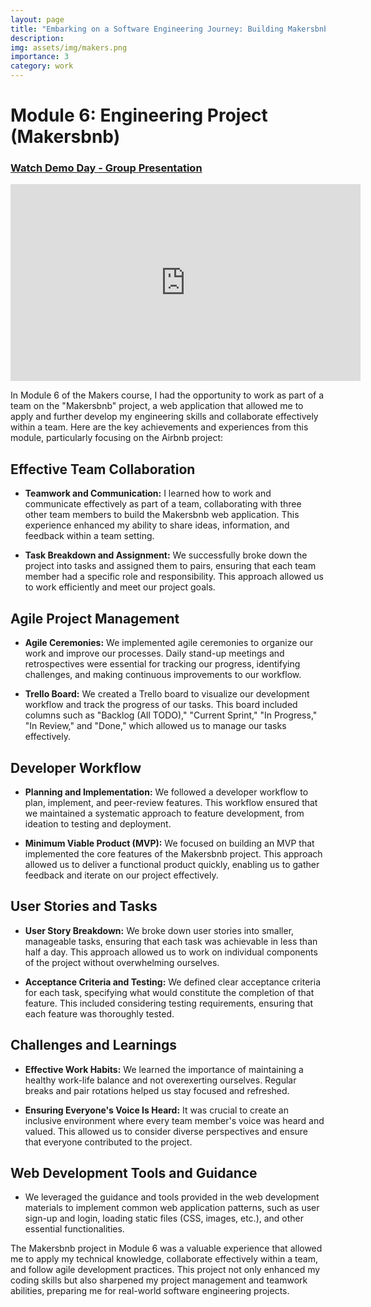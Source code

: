 ```yaml
---
layout: page
title: "Embarking on a Software Engineering Journey: Building Makersbnb"
description: 
img: assets/img/makers.png
importance: 3
category: work
---
```


# Module 6: Engineering Project (Makersbnb)

### [Watch Demo Day - Group Presentation](https://youtu.be/luQzgdvhhMQ?t=1533)

<iframe width="560" height="315" src="https://www.youtube.com/embed/luQzgdvhhMQ?start=1533" frameborder="0" allowfullscreen></iframe>

In Module 6 of the Makers course, I had the opportunity to work as part of a team on the "Makersbnb" project, a web application that allowed me to apply and further develop my engineering skills and collaborate effectively within a team. Here are the key achievements and experiences from this module, particularly focusing on the Airbnb project:

## Effective Team Collaboration

- **Teamwork and Communication:** I learned how to work and communicate effectively as part of a team, collaborating with three other team members to build the Makersbnb web application. This experience enhanced my ability to share ideas, information, and feedback within a team setting.

- **Task Breakdown and Assignment:** We successfully broke down the project into tasks and assigned them to pairs, ensuring that each team member had a specific role and responsibility. This approach allowed us to work efficiently and meet our project goals.

## Agile Project Management

- **Agile Ceremonies:** We implemented agile ceremonies to organize our work and improve our processes. Daily stand-up meetings and retrospectives were essential for tracking our progress, identifying challenges, and making continuous improvements to our workflow.

- **Trello Board:** We created a Trello board to visualize our development workflow and track the progress of our tasks. This board included columns such as "Backlog (All TODO)," "Current Sprint," "In Progress," "In Review," and "Done," which allowed us to manage our tasks effectively.

## Developer Workflow

- **Planning and Implementation:** We followed a developer workflow to plan, implement, and peer-review features. This workflow ensured that we maintained a systematic approach to feature development, from ideation to testing and deployment.

- **Minimum Viable Product (MVP):** We focused on building an MVP that implemented the core features of the Makersbnb project. This approach allowed us to deliver a functional product quickly, enabling us to gather feedback and iterate on our project effectively.

## User Stories and Tasks

- **User Story Breakdown:** We broke down user stories into smaller, manageable tasks, ensuring that each task was achievable in less than half a day. This approach allowed us to work on individual components of the project without overwhelming ourselves.

- **Acceptance Criteria and Testing:** We defined clear acceptance criteria for each task, specifying what would constitute the completion of that feature. This included considering testing requirements, ensuring that each feature was thoroughly tested.

## Challenges and Learnings

- **Effective Work Habits:** We learned the importance of maintaining a healthy work-life balance and not overexerting ourselves. Regular breaks and pair rotations helped us stay focused and refreshed.

- **Ensuring Everyone's Voice Is Heard:** It was crucial to create an inclusive environment where every team member's voice was heard and valued. This allowed us to consider diverse perspectives and ensure that everyone contributed to the project.

## Web Development Tools and Guidance

- We leveraged the guidance and tools provided in the web development materials to implement common web application patterns, such as user sign-up and login, loading static files (CSS, images, etc.), and other essential functionalities.

The Makersbnb project in Module 6 was a valuable experience that allowed me to apply my technical knowledge, collaborate effectively within a team, and follow agile development practices. This project not only enhanced my coding skills but also sharpened my project management and teamwork abilities, preparing me for real-world software engineering projects.
